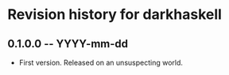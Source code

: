 # Revision history for darkhaskell

## 0.1.0.0 -- YYYY-mm-dd

* First version. Released on an unsuspecting world.

